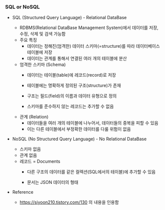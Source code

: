 ### SQL or NoSQL

* SQL (Structured Query Language) - Relational DataBase
  - RDBMS(Relational DataBase Management System)에서 데이터를 저장, 수정, 삭제 및 검색 가능함
  - 주요 특징
    + 데이터는 정해진(엄격한) 데이터 스키마(=structure)를 따라 데이터베이스 테이블에 저장
    + 데이터는 관계를 통해서 연결된 여러 개의 테이블에 분산
  - 엄격한 스키마 (Schema)
    + 데이터는 테이블(table)에 레코드(record)로 저장
    + 테이블에는 명확하게 정의된 구조(structure)가 존재
    + 구조는 필드(field)의 이름과 데이터 유형으로 정의
 
    + 스키마를 준수하지 않는 레코드는 추가할 수 없음
  - 관계 (Relation)
    + 데이터들을 여러 개의 테이블에 나누어서, 데이터들의 중복을 피할 수 있음
    + 이는 다른 테이블에서 부정확한 데이터를 다룰 위험이 없음
 
* NoSQL (No Structured Query Language) - No Relational DataBase
  - 스키마 없음
  - 관계 없음
  - 레코드 = Documents
    + 다른 구조의 데이터를 같은 컬렉션(SQL에서의 테이블)에 추가할 수 있음
 
    + 문서는 JSON 데이터의 형태


* Reference
  - https://siyoon210.tistory.com/130 의 내용을 인용함
